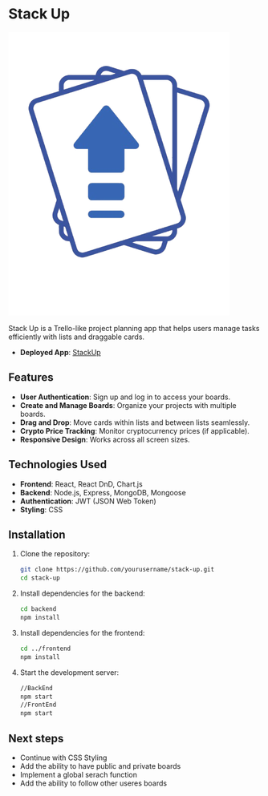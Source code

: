 # Stack Up
![logo](./public/StackupLogo.png)

Stack Up is a Trello-like project planning app that helps users manage tasks efficiently with lists and draggable cards.

- **Deployed App**: [StackUp](https://mystackup.netlify.app)

## Features

- **User Authentication**: Sign up and log in to access your boards.
- **Create and Manage Boards**: Organize your projects with multiple boards.
- **Drag and Drop**: Move cards within lists and between lists seamlessly.
- **Crypto Price Tracking**: Monitor cryptocurrency prices (if applicable).
- **Responsive Design**: Works across all screen sizes.

## Technologies Used

- **Frontend**: React, React DnD, Chart.js
- **Backend**: Node.js, Express, MongoDB, Mongoose
- **Authentication**: JWT (JSON Web Token)
- **Styling**: CSS

## Installation

1. Clone the repository:
   ```sh
   git clone https://github.com/yourusername/stack-up.git
   cd stack-up 

2. Install dependencies for the backend:
    ```sh
    cd backend
    npm install

3. Install dependencies for the frontend:
    ```sh
    cd ../frontend
    npm install

4. Start the development server:
    ```sh
    //BackEnd
    npm start
    //FrontEnd
    npm start

## Next steps
* Continue with CSS Styling
* Add the ability to have public and private boards
* Implement a global serach function
* Add the ability to follow other useres boards
